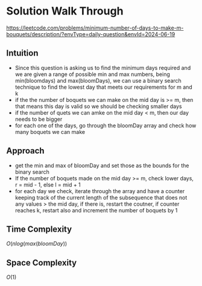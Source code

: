 # Solution Walk Through
https://leetcode.com/problems/minimum-number-of-days-to-make-m-bouquets/description/?envType=daily-question&envId=2024-06-19

## Intuition
- Since this question is asking us to find the minimum days required and we are given a range of possible min and max numbers, being min(bloomdays) and max(bloomDays), we can use a binary search technique to find the lowest day that meets our requirements for m and k
- if the the number of boquets we can make on the mid day is >= m, then that means this day is valid so we should be checking smaller days
- if the number of quets we can amke on the mid day < m, then our day needs to be bigger
- for each one of the days, go through the bloomDay array and check how many boquets we can make

## Approach
- get the min and max of bloomDay and set those as the bounds for the binary search
- If the number of boquets made on the mid day >= m, check lower days, r = mid - 1, else l = mid + 1
- for each day we check, iterate through the array and have a counter keeping track of the current length of the subsequence that does not any values > the mid day, if there is, restart the coutner, if counter reaches k, restart also and increment the number of boquets by 1

## Time Complexity
$O(nlog(max(bloomDay))$

## Space Complexity
$O(1)$



